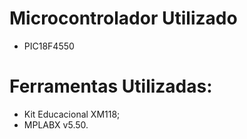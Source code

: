 # Microcontrolador Utilizado

- PIC18F4550

# Ferramentas Utilizadas:

- Kit Educacional XM118;
- MPLABX v5.50.
  
